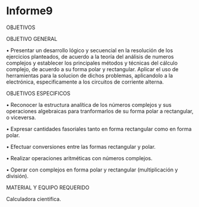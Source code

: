 # Informe9
OBJETIVOS

OBJETIVO GENERAL

• Presentar un desarrollo lógico y secuencial en la resolución de los ejercicios planteados, de acuerdo a la teoría del análisis de numeros complejos y establecer los principales métodos y técnicas del cálculo complejo, de acuerdo a su forma polar y rectangular. Aplicar el uso de herramientas para la solucion de dichos problemas, aplicandolo a la electrónica, especificamente a los circuitos de corriente alterna.

OBJETIVOS ESPECIFICOS

• Reconocer la estructura analítica de los números complejos y sus operaciones algebraicas para tranformarlos de su forma polar a rectangular, o viceversa.

• Expresar cantidades fasoriales tanto en forma rectangular como en forma polar.

• Efectuar conversiones entre las formas rectangular y polar.

• Realizar operaciones aritméticas con números complejos.

• Operar con complejos en forma polar y rectangular (multiplicación y división).

MATERIAL Y EQUIPO REQUERIDO

Calculadora cientifica.
